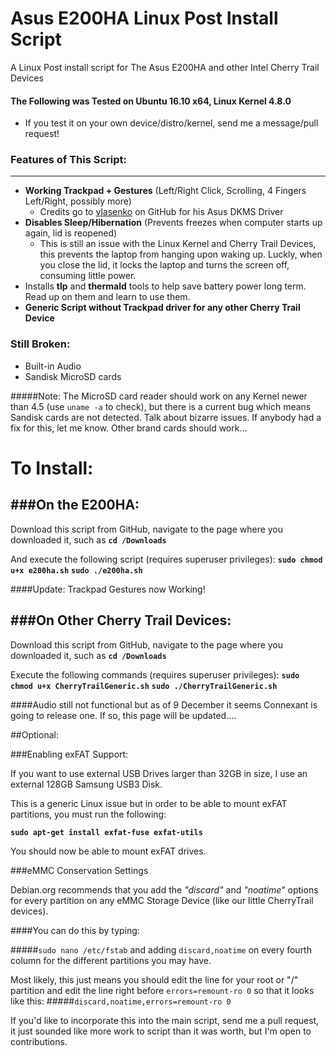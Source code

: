 # Asus E200HA Linux Post Install Script
A Linux Post install script for The Asus E200HA and other Intel Cherry Trail Devices

#### The Following was Tested on Ubuntu 16.10 x64, Linux Kernel 4.8.0

  - If you test it on your own device/distro/kernel, send me a message/pull request!

### Features of This Script:
---
  - **Working Trackpad + Gestures** (Left/Right Click, Scrolling, 4 Fingers Left/Right, possibly more)
    - Credits go to [vlasenko](https://github.com/vlasenko/hid-asus-dkms) on GitHub for his Asus DKMS Driver
  - **Disables Sleep/Hibernation** (Prevents freezes when computer starts up again, lid is reopened)
    - This is still an issue with the Linux Kernel and Cherry Trail Devices, this prevents the laptop from hanging upon waking up. Luckly, when you close the lid, it locks the laptop and turns the screen off, consuming little power.
  - Installs **tlp** and **thermald** tools to help save battery power long term. Read up on them and learn to use them.
  - **Generic Script without Trackpad driver for any other Cherry Trail Device**

### Still Broken:
  - Built-in Audio
  - Sandisk MicroSD cards

#####Note: The MicroSD card reader should work on any Kernel newer than 4.5 (use ```uname -a``` to check), but there is a current bug which means Sandisk cards are not detected. Talk about bizarre issues. If anybody had a fix for this, let me know. Other brand cards should work...

# To Install:

###On the E200HA:
---
Download this script from GitHub, navigate to the page where you downloaded it, such as **```cd /Downloads```**

And execute the following script (requires superuser privileges):
**```sudo chmod u+x e200ha.sh```**
**```sudo ./e200ha.sh```**

####Update: Trackpad Gestures now Working!

###On Other Cherry Trail Devices:
---
Download this script from GitHub, navigate to the page where you downloaded it, such as **```cd /Downloads```**

Execute the following commands (requires superuser privileges):
**```sudo chmod u+x CherryTrailGeneric.sh```**
**```sudo ./CherryTrailGeneric.sh```**

####Audio still not functional but as of 9 December it seems Connexant is going to release one. If so, this page will be updated....

##Optional:

###Enabling exFAT Support:

If you want to use external USB Drives larger than 32GB in size, I use an external 128GB Samsung USB3 Disk.

This is a generic Linux issue but in order to be able to mount exFAT partitions, you must run the following:

**```sudo apt-get install exfat-fuse exfat-utils```**

You should now be able to mount exFAT drives.

###eMMC Conservation Settings

Debian.org recommends that you add the *"discard"* and *"noatime"* options for every partition on any eMMC Storage Device (like our little CherryTrail devices).

####You can do this by typing:

#####```sudo nano /etc/fstab```
and adding ```discard,noatime``` on every fourth column for the different partitions you may have.

Most likely, this just means you should edit the line for your root or "/" partition and edit the line right before ```errors=remount-ro 0``` so that it looks like this:
#####```discard,noatime,errors=remount-ro 0```

If you'd like to incorporate this into the main script, send me a pull request, it just sounded like more work to script than it was worth, but I'm open to contributions.
